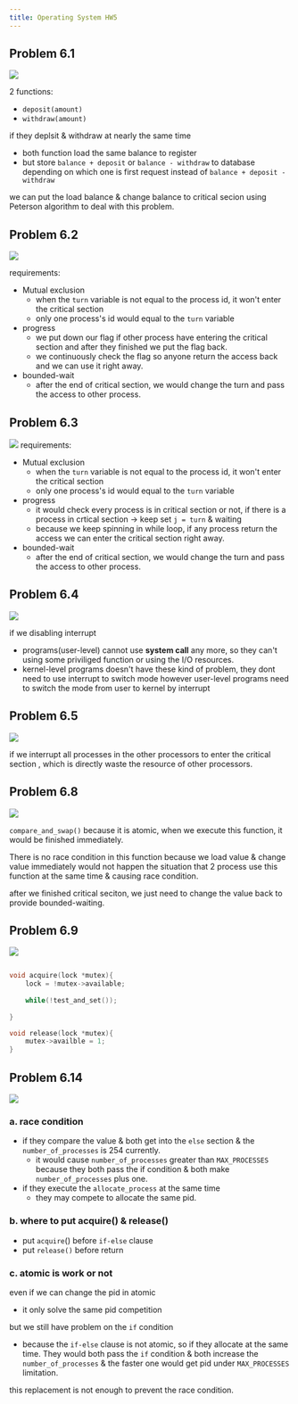 ```yaml
---
title: Operating System HW5
---
```


## Problem 6.1
![](https://i.imgur.com/IJRosRQ.png)

2 functions:
* `deposit(amount)`
* `withdraw(amount)`

if they deplsit & withdraw at nearly the same time
* both function load the same balance to register
* but store `balance + deposit` or `balance - withdraw` to database depending on which one is first request instead of  `balance + deposit - withdraw`

we can put the load balance & change balance to critical secion using Peterson algorithm to deal with this problem.
## Problem 6.2
![](https://i.imgur.com/ZWwze8T.png)

requirements:
* Mutual exclusion
	* when the `turn` variable is not equal to the process id, it won't enter the critical section
	* only one process's id would equal to the `turn` variable
* progress
	* we put down our flag if other process have entering the critical section and after they finished we put the flag back.
	* we continuously check the flag so anyone return the access back and we can use it right away.
* bounded-wait
	* after the end of critical section, we would change the turn and pass the access to other process.


## Problem 6.3
![](https://i.imgur.com/MApH1fM.png)
requirements:
* Mutual exclusion
	* when the `turn` variable is not equal to the process id, it won't enter the critical section
	* only one process's id would equal to the `turn` variable
* progress
	* it would check every process is in critical section or not, if there is a process in crtical section -> keep set `j = turn` & waiting
	* because we keep spinning in while loop, if any process return the access we can enter the critical section right away.
* bounded-wait
	* after the end of critical section, we would change the turn and pass the access to other process.


## Problem 6.4
![](https://i.imgur.com/XzDYL80.png)

if we disabling interrupt
* programs(user-level) cannot use **system call** any more, so they can't using some priviliged function or using the I/O resources.
* kernel-level programs doesn't have these kind of problem, they dont need to use interrupt to switch mode however user-level programs need to switch the mode from user to kernel by interrupt

## Problem 6.5
![](https://i.imgur.com/yp9RSCx.png)

if we interrupt all processes in the other processors to enter the critical section , which is directly waste the resource of other processors.  

## Problem 6.8
![](https://i.imgur.com/tITafU5.png)

 `compare_and_swap()`
because it is atomic, when we execute this function, it would be finished immediately.

There is no race condition in this function because we load value & change value immediately would not happen the situation that 2 process use this function at the same time & causing race condition.

after we finished critical seciton, we just need to change the value back to provide bounded-waiting.
## Problem 6.9
![](https://i.imgur.com/LJAitG4.png)
```c++

void acquire(lock *mutex){
	lock = !mutex->available;
	
	while(!test_and_set());
	
}

void release(lock *mutex){
	mutex->availble = 1;
}
```
## Problem 6.14
![](https://i.imgur.com/ipcgl2p.png)

### a. race condition
* if they compare the value & both get into the `else` section & the `number_of_processes` is 254 currently.
	* it would cause `number_of_processes` greater than `MAX_PROCESSES` because they both pass the if condition & both make `number_of_processes` plus one.
* if they execute the `allocate_process` at the same time
	* they may compete to allocate the same pid.

### b. where to put acquire() & release()

* put `acquire`() before `if-else` clause
* put  `release()` before return

### c. atomic is work or not
even if we can change the pid in atomic
* it only solve the same pid competition

but we still have problem on the `if` condition
* because the  `if-else` clause is not atomic, so if they allocate at the same time. They would both pass the `if` condition & both increase the `number_of_processes` & the faster one would get pid under `MAX_PROCESSES`  limitation.

this replacement is not enough to prevent the race condition.